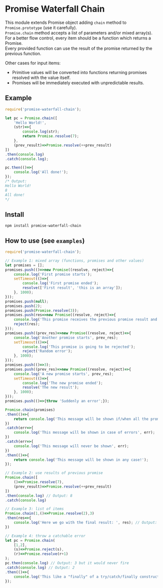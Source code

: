 # Promise Waterfall Chain

This module extends Promise object adding `chain` method to `Promise.prototype` (use it carefully).\
`Promise.chain` method accepts a list of parameters and/or mixed array(s).\
For a better flow control, every item should be a function which returns a Promise.\
Every provided function can use the result of the promise returned by the previous function.

Other cases for input items:
* Primitive values will be converted into functions returning promises resolved with the value itself.
* Promises will be immediately executed with unpredictable results.

## Example
```js
require('promise-waterfall-chain');

let pc = Promise.chain([
    'Hello World!',
    (str)=>{
        console.log(str);
        return Promise.resolve(7);
    },
    (prev_result)=>Promise.resolve(++prev_result)
])
.then(console.log)
.catch(console.log);

pc.then(()=>{
    console.log('All done!');
});
/* Output:
Hello World!
8
All done!
*/
```

## Install
`npm install promise-waterfall-chain`

## How to use (see `examples`)
```js
require('promise-waterfall-chain');

// Example 1: mixed array (functions, promises and other values)
let promises = [];
promises.push(()=>new Promise((resolve, reject)=>{
    console.log('First promise starts');
    setTimeout(()=>{
        console.log('First promise ended');
        resolve(['First result', 'this is an array']);
    }, 1000);
}));
promises.push(null);
promises.push(2);
promises.push(Promise.resolve(3));
promises.push(res=>new Promise((resolve, reject)=>{
    console.log('This promise receives the previous promise result and will then throw an error', res);
    reject(res);
}));
promises.push((prev_res)=>new Promise((resolve, reject)=>{
    console.log('Another promise starts', prev_res);
    setTimeout(()=>{
        console.log('This promise is going to be rejected');
        reject('Random error');
    }, 1000);
}));
promises.push(()=>3);
promises.push((prev_res)=>new Promise((resolve, reject)=>{
    console.log('A new promise starts', prev_res);
    setTimeout(()=>{
        console.log('The new promise ended');
        resolve('The new result');
    }, 1000);
}));
promises.push(()=>{throw 'Suddenly an error';});

Promise.chain(promises)
.then(()=>{
    return console.log('This message will be shown if/when all the promises will be fulfilled!');
})
.catch(err=>{
    console.log('This message will be shown in case of errors', err);
})
.catch(err=>{
    console.log('This message will never be shown', err);
})
.then(()=>{
    return console.log('This message will be shown in any case!');
});

// Example 2: use results of previous promise
Promise.chain([
    ()=>Promise.resolve(7),
    (prev_result)=>Promise.resolve(++prev_result)
])
.then(console.log) // Output: 8
.catch(console.log)

// Example 3: list of items
Promise.chain(1,()=>Promise.resolve(2),3)
.then(res=>{
    console.log('Here we go with the final result: ', res); // Output: 3
})

// Example 4: throw a catchable error
let pc = Promise.chain(
    [1,2],
    (s)=>Promise.reject(s),
    (r)=>Promise.resolve(r+1)
);
pc.then(console.log) // Output: 3 but it would never fire
.catch(console.log) // Output: 2
.then(()=>{
    console.log('This like a "finally" of a try/catch/finally construct');
});
```